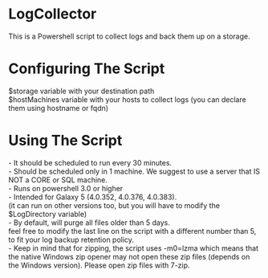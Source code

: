 # LogCollector
This is a Powershell script to collect logs and back them up on a storage.  
<h1>Configuring The Script  </h1>
$storage variable with your destination path<br />
$hostMachines variable with your hosts to collect logs (you can declare them using hostname or fqdn)<br />
<h1>Using The Script  </h1>
- It should be scheduled to run every 30 minutes.<br />
- Should be scheduled only in 1 machine. We suggest to use a server that IS NOT a CORE or SQL machine.<br />
- Runs on powershell 3.0 or higher<br />
- Intended for Galaxy 5 (4.0.352, 4.0.376, 4.0.383).<br />
(it can run on other versions too, but you will have to modify the $LogDirectory variable)<br />
- By default, will purge all files older than 5 days.<br />
feel free to modify the last line on the script with a different number than 5, to fit your log backup retention policy.<br />
- Keep in mind that for zipping, the script uses -m0=lzma which means that the native Windows zip opener may not open these zip files (depends on the Windows version). Please open zip files with 7-zip.<br />
